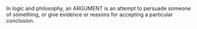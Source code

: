 In logic and philosophy, an ARGUMENT is an attempt to persuade someone of something, or give evidence or reasons for accepting a particular conclusion.
